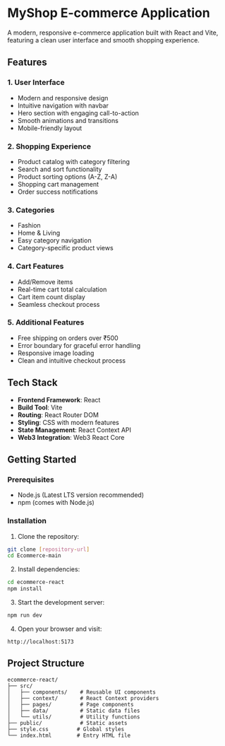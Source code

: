 # MyShop E-commerce Application

A modern, responsive e-commerce application built with React and Vite, featuring a clean user interface and smooth shopping experience.

## Features

### 1. User Interface
- Modern and responsive design
- Intuitive navigation with navbar
- Hero section with engaging call-to-action
- Smooth animations and transitions
- Mobile-friendly layout

### 2. Shopping Experience
- Product catalog with category filtering
- Search and sort functionality
- Product sorting options (A-Z, Z-A)
- Shopping cart management
- Order success notifications

### 3. Categories
- Fashion
- Home & Living
- Easy category navigation
- Category-specific product views

### 4. Cart Features
- Add/Remove items
- Real-time cart total calculation
- Cart item count display
- Seamless checkout process

### 5. Additional Features
- Free shipping on orders over ₹500
- Error boundary for graceful error handling
- Responsive image loading
- Clean and intuitive checkout process

## Tech Stack

- **Frontend Framework**: React
- **Build Tool**: Vite
- **Routing**: React Router DOM
- **Styling**: CSS with modern features
- **State Management**: React Context API
- **Web3 Integration**: Web3 React Core

## Getting Started

### Prerequisites
- Node.js (Latest LTS version recommended)
- npm (comes with Node.js)

### Installation

1. Clone the repository:
```bash
git clone [repository-url]
cd Ecommerce-main
```

2. Install dependencies:
```bash
cd ecommerce-react
npm install
```

3. Start the development server:
```bash
npm run dev
```

4. Open your browser and visit:
```
http://localhost:5173
```

## Project Structure

```
ecommerce-react/
├── src/
│   ├── components/    # Reusable UI components
│   ├── context/       # React Context providers
│   ├── pages/         # Page components
│   ├── data/          # Static data files
│   └── utils/         # Utility functions
├── public/            # Static assets
├── style.css         # Global styles
└── index.html        # Entry HTML file
```


